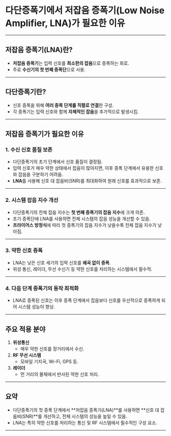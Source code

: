 # 다단증폭기에서 저잡음 증폭기(Low Noise Amplifier, LNA)가 필요한 이유

---

## 저잡음 증폭기(LNA)란?
- **저잡음 증폭기**는 입력 신호를 **최소한의 잡음**으로 증폭하는 회로.
- 주로 **수신기의 첫 번째 증폭단**으로 사용.

---

## 다단증폭기란?
- 신호 증폭을 위해 **여러 증폭 단계를 직렬로 연결**한 구성.
- 각 증폭기는 입력 신호와 함께 **자체적인 잡음**을 추가적으로 발생시킴.

---

## 저잡음 증폭기가 필요한 이유

### 1. **수신 신호 품질 보존**
- 다단증폭기의 초기 단계에서 신호 품질이 결정됨.
- 입력 신호가 매우 약한 상태에서 잡음이 많아지면, 이후 증폭 단계에서 유용한 신호와 잡음을 구분하기 어려움.
- **LNA**를 사용해 신호 대 잡음비(SNR)를 최대화하여 원래 신호를 효과적으로 보존.

---

### 2. **시스템 잡음 지수 개선**
- 다단증폭기의 전체 잡음 지수는 **첫 번째 증폭기의 잡음 지수**에 크게 의존.
- 초기 증폭단에 LNA를 사용하면 전체 시스템의 잡음 성능을 개선할 수 있음.
- **프라이어스 방정식**에 따라 첫 증폭기의 잡음 지수가 낮을수록 전체 잡음 지수가 낮아짐.

---

### 3. **약한 신호 증폭**
- LNA는 낮은 신호 세기의 입력 신호를 **왜곡 없이 증폭**.
- 위성 통신, 레이더, 무선 수신기 등 약한 신호를 처리하는 시스템에서 필수적.

---

### 4. **다음 단계 증폭기의 동작 최적화**
- LNA로 증폭된 신호는 이후 증폭 단계에서 잡음보다 신호를 우선적으로 증폭하게 되어 시스템 성능이 향상.

---

## 주요 적용 분야
1. **위성통신**
   - 매우 약한 신호를 장거리에서 수신.
2. **RF 무선 시스템**
   - 모바일 기지국, Wi-Fi, GPS 등.
3. **레이더**
   - 먼 거리의 물체에서 반사된 약한 신호 처리.

---

## 요약
- 다단증폭기의 첫 증폭 단계에서 **저잡음 증폭기(LNA)**를 사용하면 **신호 대 잡음비(SNR)**를 개선하고, 전체 시스템의 성능을 높일 수 있음.
- LNA는 특히 약한 신호를 처리하는 통신 및 RF 시스템에서 필수적인 구성 요소.

---
